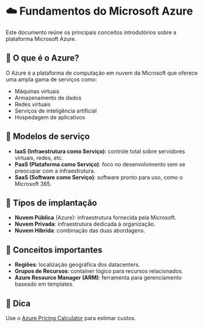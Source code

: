 
# ☁️ Fundamentos do Microsoft Azure

Este documento reúne os principais conceitos introdutórios sobre a plataforma Microsoft Azure.

## 🔹 O que é o Azure?

O Azure é a plataforma de computação em nuvem da Microsoft que oferece uma ampla gama de serviços como:
- Máquinas virtuais
- Armazenamento de dados
- Redes virtuais
- Serviços de inteligência artificial
- Hospedagem de aplicativos

## 🔹 Modelos de serviço

- **IaaS (Infraestrutura como Serviço)**: controle total sobre servidores virtuais, redes, etc.
- **PaaS (Plataforma como Serviço)**: foco no desenvolvimento sem se preocupar com a infraestrutura.
- **SaaS (Software como Serviço)**: software pronto para uso, como o Microsoft 365.

## 🔹 Tipos de implantação

- **Nuvem Pública** (Azure): infraestrutura fornecida pela Microsoft.
- **Nuvem Privada**: infraestrutura dedicada à organização.
- **Nuvem Híbrida**: combinação das duas abordagens.

## 🔹 Conceitos importantes

- **Regiões**: localização geográfica dos datacenters.
- **Grupos de Recursos**: container lógico para recursos relacionados.
- **Azure Resource Manager (ARM)**: ferramenta para gerenciamento baseado em templates.

## 📌 Dica

Use o [Azure Pricing Calculator](https://azure.microsoft.com/en-us/pricing/calculator/) para estimar custos.
